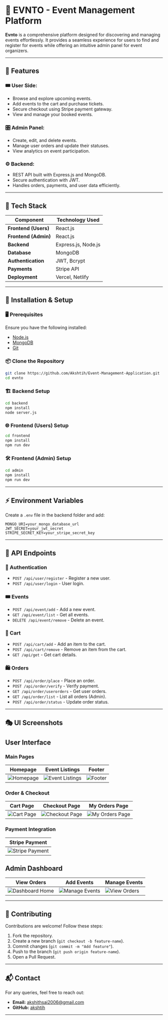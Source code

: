 # 🎉 EVNTO - Event Management Platform

**Evnto** is a comprehensive platform designed for discovering and managing events effortlessly. It provides a seamless experience for users to find and register for events while offering an intuitive admin panel for event organizers.

---

## 📌 Features

### 🎟️ User Side:
- Browse and explore upcoming events.
- Add events to the cart and purchase tickets.
- Secure checkout using Stripe payment gateway.
- View and manage your booked events.

### 🎛️ Admin Panel:
- Create, edit, and delete events.
- Manage user orders and update their statuses.
- View analytics on event participation.

### ⚙️ Backend:
- REST API built with Express.js and MongoDB.
- Secure authentication with JWT.
- Handles orders, payments, and user data efficiently.

---

## 🚀 Tech Stack

| Component  | Technology Used |
|------------|----------------|
| **Frontend (Users)** | React.js |
| **Frontend (Admin)** | React.js |
| **Backend** | Express.js, Node.js |
| **Database** | MongoDB |
| **Authentication** | JWT, Bcrypt |
| **Payments** | Stripe API |
| **Deployment** | Vercel, Netlify |

---

## 🔧 Installation & Setup

### 🖥️ Prerequisites
Ensure you have the following installed:
- [Node.js](https://nodejs.org/)
- [MongoDB](https://www.mongodb.com/)
- [Git](https://git-scm.com/)

### 📦 Clone the Repository
```sh
git clone https://github.com/Akshtih/Event-Management-Application.git
cd evnto
```

### 🏗️ Backend Setup
```sh
cd backend
npm install
node server.js
```

### 🌐 Frontend (Users) Setup
```sh
cd frontend
npm install
npm run dev
```

### 🛠️ Frontend (Admin) Setup
```sh
cd admin
npm install
npm run dev
```

---

## ⚡ Environment Variables

Create a `.env` file in the backend folder and add:

```plaintext
MONGO_URI=your_mongo_database_url
JWT_SECRET=your_jwt_secret
STRIPE_SECRET_KEY=your_stripe_secret_key
```

---

## 🔗 API Endpoints

### 📌 Authentication
- `POST /api/user/register` - Register a new user.
- `POST /api/user/login` - User login.

### 🎟️ Events
- `POST /api/event/add` - Add a new event.
- `GET /api/event/list` - Get all events.
- `DELETE /api/event/remove` - Delete an event.

### 🛒 Cart
- `POST /api/cart/add` - Add an item to the cart.
- `POST /api/cart/remove` - Remove an item from the cart.
- `GET /api/get` - Get cart details.

### 🛍️ Orders
- `POST /api/order/place` - Place an order.
- `POST /api/order/verify` - Verify payment.
- `GET /api/order/userorders` - Get user orders.
- `GET /api/order/list` - List all orders (Admin).
- `POST /api/order/status` - Update order status.

---

## 🎭 UI Screenshots

## User Interface  

### Main Pages  
| Homepage | Event Listings | Footer |
|----------|---------------|--------|
| ![Homepage](https://github.com/user-attachments/assets/fcc570c4-4a6b-4341-a2d2-78ce2c82ddf2) | ![Event Listings](https://github.com/user-attachments/assets/535ea556-bc69-479e-90cb-2804ae4d94fe) | ![Footer](https://github.com/user-attachments/assets/1b899cfe-e9e0-4fdf-9888-9d301b70c31f) |

### Order & Checkout  
| Cart Page | Checkout Page | My Orders Page |
|-----------|--------------|----------------|
| ![Cart Page](https://github.com/user-attachments/assets/76cb55d6-c7f2-490f-8569-aa914e7550f1) | ![Checkout Page](https://github.com/user-attachments/assets/66cfa046-7ce7-4552-9221-42a5fe7fc8b8) | ![My Orders Page](https://github.com/user-attachments/assets/936d1a06-6e2c-47da-b2d8-41f0d86c7592) |

### Payment Integration  
| Stripe Payment |
|---------------|
| ![Stripe Payment](https://github.com/user-attachments/assets/825179a1-fb0e-40fd-b3dc-8680015509c3) |

## Admin Dashboard  

| View Orders | Add Events | Manage Events |
|---------------|--------------|------------|
| ![Dashboard Home](https://github.com/user-attachments/assets/40635afc-ced4-4b6b-83ec-d1a48bde9a06) | ![Manage Events](https://github.com/user-attachments/assets/f2297e2c-a012-4652-988b-301dbbb2f7ca) | ![View Orders](https://github.com/user-attachments/assets/a81dc83e-3c56-4aa1-a80e-262a187982e5) |

---

## 🤝 Contributing

Contributions are welcome! Follow these steps:
1. Fork the repository.
2. Create a new branch (`git checkout -b feature-name`).
3. Commit changes (`git commit -m "Add feature"`).
4. Push to the branch (`git push origin feature-name`).
5. Open a Pull Request.


---

## 📬 Contact

For any queries, feel free to reach out:
- **Email:** akshithsai2006@gmail.com
- **GitHub:** [akshtih](https://github.com/akshtih)

---

